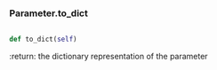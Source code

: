 ### Parameter.to_dict

```py

def to_dict(self)

```



:return: the dictionary representation of the parameter

